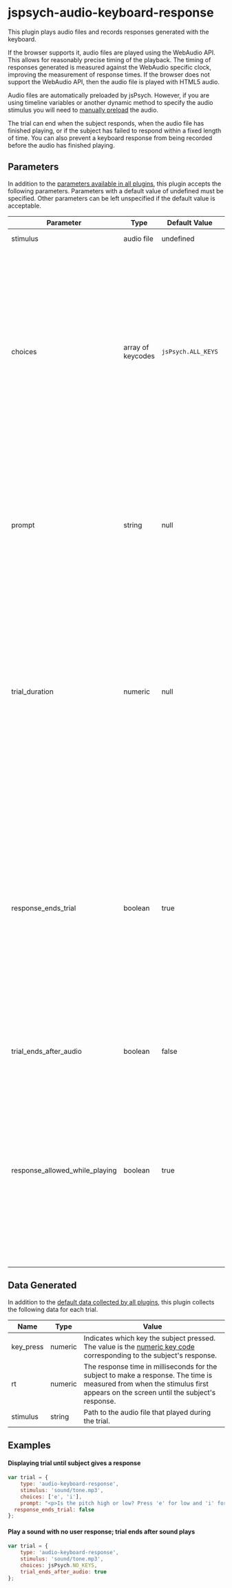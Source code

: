 # jspsych-audio-keyboard-response

This plugin plays audio files and records responses generated with the keyboard.

If the browser supports it, audio files are played using the WebAudio API. This allows for reasonably precise timing of the playback. The timing of responses generated is measured against the WebAudio specific clock, improving the measurement of response times. If the browser does not support the WebAudio API, then the audio file is played with HTML5 audio. 

Audio files are automatically preloaded by jsPsych. However, if you are using timeline variables or another dynamic method to specify the audio stimulus you will need to [manually preload](/overview/media-preloading/#manual-preloading) the audio.

The trial can end when the subject responds, when the audio file has finished playing, or if the subject has failed to respond within a fixed length of time. You can also prevent a keyboard response from being recorded before the audio has finished playing.

## Parameters

In addition to the [parameters available in all plugins](overview.md#parameters-available-in-all-plugins), this plugin accepts the following parameters. Parameters with a default value of undefined must be specified. Other parameters can be left unspecified if the default value is acceptable.

Parameter | Type | Default Value | Description
----------|------|---------------|------------
stimulus | audio file | undefined | Path to audio file to be played.
choices | array of keycodes | `jsPsych.ALL_KEYS` | This array contains the keys that the subject is allowed to press in order to respond to the stimulus. Keys can be specified as their [numeric key code](http://www.cambiaresearch.com/articles/15/javascript-char-codes-key-codes) or as characters (e.g., `'a'`, `'q'`). The default value of `jsPsych.ALL_KEYS` means that all keys will be accepted as valid responses. Specifying `jsPsych.NO_KEYS` will mean that no responses are allowed.
prompt | string | null | This string can contain HTML markup. Any content here will be displayed below the stimulus. The intention is that it can be used to provide a reminder about the action the subject is supposed to take (e.g., which key to press).
trial_duration | numeric | null | How long to wait for the subject to make a response before ending the trial in milliseconds. If the subject fails to make a response before this timer is reached, the subject's response will be recorded as null for the trial and the trial will end. If the value of this parameter is null, then the trial will wait for a response indefinitely.
response_ends_trial | boolean | true | If true, then the trial will end whenever the subject makes a response (assuming they make their response before the cutoff specified by the `trial_duration` parameter). If false, then the trial will continue until the value for `trial_duration` is reached. You can use set this parameter to `false` to force the subject to listen to the stimulus for a fixed amount of time, even if they respond before the time is complete.
trial_ends_after_audio | boolean | false | If true, then the trial will end as soon as the audio file finishes playing.
response_allowed_while_playing | boolean | true | If true, then responses are allowed while the audio is playing. If false, then the audio must finish playing before a keyboard response is accepted. Once the audio has played all the way through, a valid keyboard response is allowed (including while the audio is being re-played via on-screen playback controls). 

## Data Generated

In addition to the [default data collected by all plugins](overview.md#data-collected-by-plugins), this plugin collects the following data for each trial.

Name | Type | Value
-----|------|------
key_press | numeric | Indicates which key the subject pressed. The value is the [numeric key code](http://www.cambiaresearch.com/articles/15/javascript-char-codes-key-codes) corresponding to the subject's response.
rt | numeric | The response time in milliseconds for the subject to make a response. The time is measured from when the stimulus first appears on the screen until the subject's response.
stimulus | string | Path to the audio file that played during the trial.

## Examples

#### Displaying trial until subject gives a response

```javascript
var trial = {
	type: 'audio-keyboard-response',
	stimulus: 'sound/tone.mp3',
	choices: ['e', 'i'],
	prompt: "<p>Is the pitch high or low? Press 'e' for low and 'i' for high.</p>",
  response_ends_trial: false
};
```

#### Play a sound with no user response; trial ends after sound plays

```javascript
var trial = {
	type: 'audio-keyboard-response',
	stimulus: 'sound/tone.mp3',
	choices: jsPsych.NO_KEYS,
	trial_ends_after_audio: true
};
```
